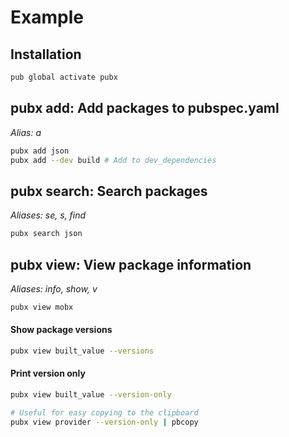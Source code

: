 # Example
## Installation
```sh
pub global activate pubx
```

## pubx add: Add packages to pubspec.yaml
*Alias: a*

```sh
pubx add json
pubx add --dev build # Add to dev_dependencies
```

## pubx search: Search packages
*Aliases: se, s, find*

```sh
pubx search json
```

## pubx view: View package information
*Aliases: info, show, v*

```sh
pubx view mobx
```

#### Show package versions
```sh
pubx view built_value --versions
```

#### Print version only
```sh
pubx view built_value --version-only

# Useful for easy copying to the clipboard
pubx view provider --version-only | pbcopy
```
